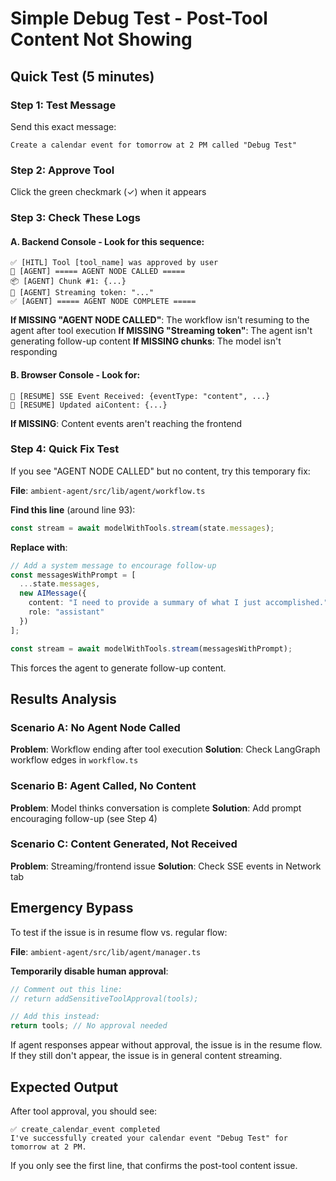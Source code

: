 # Simple Debug Test - Post-Tool Content Not Showing

## Quick Test (5 minutes)

### Step 1: Test Message
Send this exact message:
```
Create a calendar event for tomorrow at 2 PM called "Debug Test"
```

### Step 2: Approve Tool
Click the green checkmark (✓) when it appears

### Step 3: Check These Logs

#### A. Backend Console - Look for this sequence:
```
✅ [HITL] Tool [tool_name] was approved by user
🤖 [AGENT] ===== AGENT NODE CALLED =====
📦 [AGENT] Chunk #1: {...}
📝 [AGENT] Streaming token: "..."
✅ [AGENT] ===== AGENT NODE COMPLETE =====
```

**If MISSING "AGENT NODE CALLED"**: The workflow isn't resuming to the agent after tool execution
**If MISSING "Streaming token"**: The agent isn't generating follow-up content
**If MISSING chunks**: The model isn't responding

#### B. Browser Console - Look for:
```
📡 [RESUME] SSE Event Received: {eventType: "content", ...}
📝 [RESUME] Updated aiContent: {...}
```

**If MISSING**: Content events aren't reaching the frontend

### Step 4: Quick Fix Test

If you see "AGENT NODE CALLED" but no content, try this temporary fix:

**File**: `ambient-agent/src/lib/agent/workflow.ts`

**Find this line** (around line 93):
```typescript
const stream = await modelWithTools.stream(state.messages);
```

**Replace with**:
```typescript
// Add a system message to encourage follow-up
const messagesWithPrompt = [
  ...state.messages,
  new AIMessage({
    content: "I need to provide a summary of what I just accomplished.",
    role: "assistant"
  })
];

const stream = await modelWithTools.stream(messagesWithPrompt);
```

This forces the agent to generate follow-up content.

## Results Analysis

### Scenario A: No Agent Node Called
**Problem**: Workflow ending after tool execution
**Solution**: Check LangGraph workflow edges in `workflow.ts`

### Scenario B: Agent Called, No Content
**Problem**: Model thinks conversation is complete
**Solution**: Add prompt encouraging follow-up (see Step 4)

### Scenario C: Content Generated, Not Received
**Problem**: Streaming/frontend issue
**Solution**: Check SSE events in Network tab

## Emergency Bypass

To test if the issue is in resume flow vs. regular flow:

**File**: `ambient-agent/src/lib/agent/manager.ts`

**Temporarily disable human approval**:
```typescript
// Comment out this line:
// return addSensitiveToolApproval(tools);

// Add this instead:
return tools; // No approval needed
```

If agent responses appear without approval, the issue is in the resume flow.
If they still don't appear, the issue is in general content streaming.

## Expected Output

After tool approval, you should see:
```
✅ create_calendar_event completed
I've successfully created your calendar event "Debug Test" for tomorrow at 2 PM.
```

If you only see the first line, that confirms the post-tool content issue.